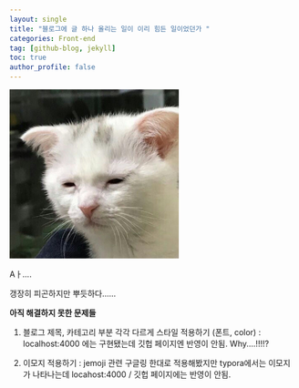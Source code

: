 ```yaml
---
layout: single
title: "블로그에 글 하나 올리는 일이 이리 힘든 일이었던가 "
categories: Front-end
tag: [github-blog, jekyll]
toc: true
author_profile: false
---
```




<img src="../images/2022-08-08-first/지친고양이-16600428743272.jpg" alt="지친고양이" style="zoom:33%;" />

Aㅏ....

갱장히 피곤하지만 뿌듯하다......



**아직 해결하지 못한 문제들** 

1. 블로그 제목, 카테고리 부분 각각 다르게 스타일 적용하기 
   (폰트, color)
   : localhost:4000 에는 구현됐는데 깃헙 페이지엔 반영이 안됨. 
     Why....!!!!?

2. 이모지 적용하기 
   : jemoji 관련 구글링 한대로  적용해봤지만 typora에서는 이모지가 나타나는데 locahost:4000 / 깃헙 페이지에는 반영이 안됨. 

   

